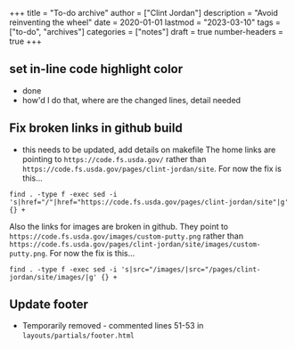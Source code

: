 +++
title = "To-do archive"
author = ["Clint Jordan"]
description = "Avoid reinventing the wheel"
date = 2020-01-01
lastmod = "2023-03-10"
tags = ["to-do", "archives"]
categories = ["notes"]
draft = true
number-headers = true
+++

## set in-line code highlight color
* done
* how'd I do that, where are the changed lines, detail needed
    
## Fix broken links in github build
* this needs to be updated, add details on makefile
The home links are pointing to `https://code.fs.usda.gov/` rather than
`https://code.fs.usda.gov/pages/clint-jordan/site`. For now the fix is this...

```text
find . -type f -exec sed -i 's|href="/"|href="https://code.fs.usda.gov/pages/clint-jordan/site"|g' {} +
```

Also the links for images are broken in github. They point to
`https://code.fs.usda.gov/images/custom-putty.png` rather than
`https://code.fs.usda.gov/pages/clint-jordan/site/images/custom-putty.png`. For
now the fix is this...

```text
find . -type f -exec sed -i 's|src="/images/|src="/pages/clint-jordan/site/images/|g' {} +
```

## Update footer
* Temporarily removed - commented lines 51-53 in `layouts/partials/footer.html`
